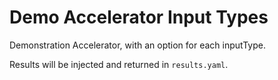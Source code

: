 # Demo Accelerator Input Types

Demonstration Accelerator, with an option for each inputType.

Results will be injected and returned in `results.yaml`.